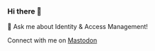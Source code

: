 ### Hi there 👋

💬 Ask me about Identity & Access Management!

Connect with me on <a rel="me" href="https://authn.cc/@abrom">Mastodon</a>
